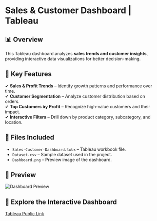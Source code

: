 # Sales & Customer Dashboard | Tableau  

## 📊 Overview  
This Tableau dashboard analyzes **sales trends and customer insights**, providing interactive data visualizations for better decision-making.  

## 🔹 Key Features  
✔ **Sales & Profit Trends** – Identify growth patterns and performance over time.  
✔ **Customer Segmentation** – Analyze customer distribution based on orders.  
✔ **Top Customers by Profit** – Recognize high-value customers and their impact.  
✔ **Interactive Filters** – Drill down by product category, subcategory, and location.  

## 📂 Files Included  
- `Sales-Customer-Dashboard.twbx` – Tableau workbook file.  
- `Dataset.csv` – Sample dataset used in the project.  
- `Dashboard.png` – Preview image of the dashboard.  

## 🚀 Preview  
![Dashboard Preview](./Dashboard.png)  

## 🔗 Explore the Interactive Dashboard  
[Tableau Public Link](https://public.tableau.com/views/SalesCustomerDashboardsDynamic_17408852636350/CustomerDashboard)  
